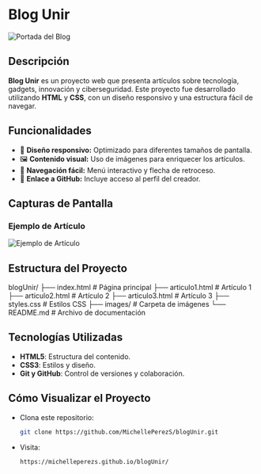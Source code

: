 # Blog Unir

![Portada del Blog](./images/portada.png)

## Descripción

**Blog Unir** es un proyecto web que presenta artículos sobre tecnología, gadgets, innovación y ciberseguridad. Este proyecto fue desarrollado utilizando **HTML** y **CSS**, con un diseño responsivo y una estructura fácil de navegar.

## Funcionalidades

- 🌟 **Diseño responsivo:** Optimizado para diferentes tamaños de pantalla.
- 🖼️ **Contenido visual:** Uso de imágenes para enriquecer los artículos.
- 🧭 **Navegación fácil:** Menú interactivo y flecha de retroceso.
- 🔗 **Enlace a GitHub:** Incluye acceso al perfil del creador.

## Capturas de Pantalla
### Ejemplo de Artículo
![Ejemplo de Artículo](./images/articulo.png)

## Estructura del Proyecto
blogUnir/
├── index.html         # Página principal
├── articulo1.html     # Artículo 1
├── articulo2.html     # Artículo 2
├── articulo3.html     # Artículo 3
├── styles.css         # Estilos CSS
├── images/            # Carpeta de imágenes
└── README.md          # Archivo de documentación

## Tecnologías Utilizadas

- **HTML5**: Estructura del contenido.
- **CSS3**: Estilos y diseño.
- **Git y GitHub**: Control de versiones y colaboración.

## Cómo Visualizar el Proyecto

- Clona este repositorio:
   ```bash
   git clone https://github.com/MichellePerezS/blogUnir.git

- Visita:
   ```bash
   https://michelleperezs.github.io/blogUnir/

